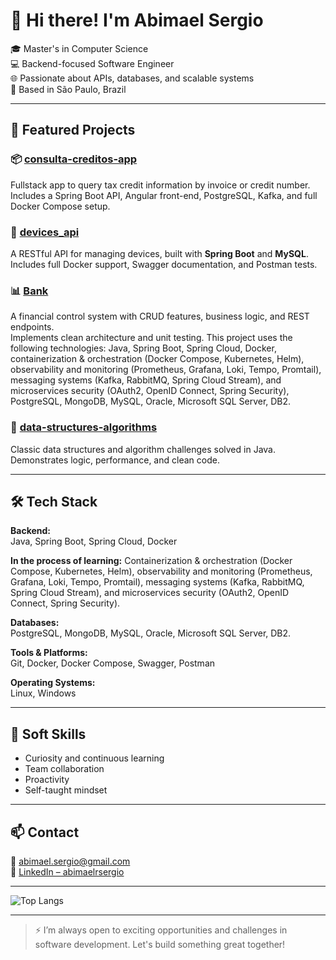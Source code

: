 <!--
**abimaelrsergio/abimaelrsergio** is a ✨ _special_ ✨ repository because its `README.md` (this file) appears on your GitHub profile.

Here are some ideas to get you started:

- 🔭 I’m currently working on ...
- 🌱 I’m currently learning ...
- 👯 I’m looking to collaborate on ...
- 🤔 I’m looking for help with ...
- 💬 Ask me about ...
- 📫 How to reach me: ...
- 😄 Pronouns: ...
- ⚡ Fun fact: ...
-->
# 👋 Hi there! I'm Abimael Sergio

🎓 Master's in Computer Science  
💻 Backend-focused Software Engineer  
🌐 Passionate about APIs, databases, and scalable systems  
📍 Based in São Paulo, Brazil

---

## 🚀 Featured Projects

### 📦 [consulta-creditos-app](https://github.com/abimaelrsergio/consulta-creditos-app)
Fullstack app to query tax credit information by invoice or credit number.  
Includes a Spring Boot API, Angular front-end, PostgreSQL, Kafka, and full Docker Compose setup.

### 🔧 [devices_api](https://github.com/abimaelrsergio/devices_api)
A RESTful API for managing devices, built with **Spring Boot** and **MySQL**.  
Includes full Docker support, Swagger documentation, and Postman tests.

### 📊 [Bank](https://github.com/abimaelrsergio/bank)
A financial control system with CRUD features, business logic, and REST endpoints.  
Implements clean architecture and unit testing. This project uses the following technologies: Java, Spring Boot, Spring Cloud, Docker, containerization & orchestration (Docker Compose, Kubernetes, Helm), observability and monitoring (Prometheus, Grafana, Loki, Tempo, Promtail), messaging systems (Kafka, RabbitMQ, Spring Cloud Stream), and microservices security (OAuth2, OpenID Connect, Spring Security), PostgreSQL, MongoDB, MySQL, Oracle, Microsoft SQL Server, DB2. 

### 📘 [data-structures-algorithms](https://github.com/abimaelrsergio/data-structures-algorithms)
Classic data structures and algorithm challenges solved in Java.  
Demonstrates logic, performance, and clean code.

---

## 🛠️ Tech Stack

**Backend:**  
Java, Spring Boot, Spring Cloud, Docker

**In the process of learning:**
Containerization & orchestration (Docker Compose, Kubernetes, Helm), observability and monitoring (Prometheus, Grafana, Loki, Tempo, Promtail), messaging systems (Kafka, RabbitMQ, Spring Cloud Stream), and microservices security (OAuth2, OpenID Connect, Spring Security).

**Databases:**  
PostgreSQL, MongoDB, MySQL, Oracle, Microsoft SQL Server, DB2.

**Tools & Platforms:**  
Git, Docker, Docker Compose, Swagger, Postman

**Operating Systems:**  
Linux, Windows

---

## 🧠 Soft Skills

- Curiosity and continuous learning  
- Team collaboration  
- Proactivity  
- Self-taught mindset  

---

## 📫 Contact

📧 abimael.sergio@gmail.com  
🔗 [LinkedIn – abimaelrsergio](https://www.linkedin.com/in/abimaelsergio/)

---

![Top Langs](https://github-readme-stats-git-masterrstaa-rickstaa.vercel.app/api/top-langs/?username=abimaelrsergio&layout=compact&bg_color=000&border_color=30A3DC&title_color=E94D5F&text_color=FFF)

---

> ⚡ I’m always open to exciting opportunities and challenges in software development.
> Let's build something great together!
